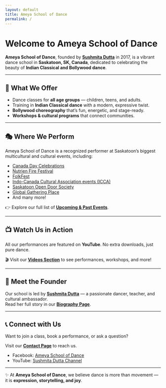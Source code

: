 ```yaml
---
layout: default
title: Ameya School of Dance
permalink: /
---
```


# Welcome to Ameya School of Dance

**Ameya School of Dance**, founded by **[Sushmita Dutta](/bio/)** in 2017, is a vibrant dance school in **Saskatoon, SK, Canada**, dedicated to celebrating the beauty of **Indian Classical and Bollywood dance**.

---

## 🌸 What We Offer
- Dance classes for **all age groups** — children, teens, and adults.  
- Training in **Indian Classical dance** with a modern, expressive twist.  
- **Bollywood choreography** that’s fun, energetic, and stage-ready.  
- **Workshops & cultural programs** that connect communities.  

---

## 🎭 Where We Perform
Ameya School of Dance is a recognized performer at Saskatoon’s biggest multicultural and cultural events, including:  

- [Canada Day Celebrations](/events/)  
- [Nutrien Fire Festival](/events/)  
- [FolkFest](/events/)  
- [Indo-Canada Cultural Association events (ICCA)](/events/)  
- [Saskatoon Open Door Society](/events/)  
- [Global Gathering Place](/events/)  
- And many more!  

👉 Explore our full list of **[Upcoming & Past Events](/events/)**.  

---

## 📺 Watch Us in Action
All our performances are featured on **YouTube**. No extra downloads, just pure dance.  

🎬 Visit our **[Videos Section](/videos/)** to see performances, workshops, and more!  

---

## 🌟 Meet the Founder
Our school is led by **[Sushmita Dutta](/bio/)** — a passionate dancer, teacher, and cultural ambassador.  
Read her full story in our **[Biography Page](/bio/)**.  

---

## 📞 Connect with Us
Want to join a class, book a performance, or ask a question?  

Visit our **[Contact Page](/contact/)** to reach us.  

- Facebook: [Ameya School of Dance](https://www.facebook.com/profile.php?id=100071614934324)  
- YouTube: [Sushmita Dutta Channel](https://www.youtube.com/@susroy1986)  

---

✨ At **Ameya School of Dance**, we believe dance is more than movement — it is **expression, storytelling, and joy**.  
